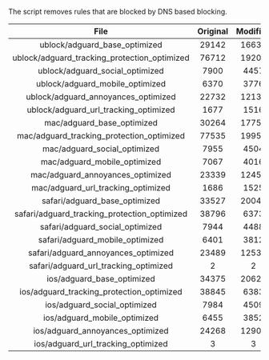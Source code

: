 The script removes rules that are blocked by DNS based blocking.


| File | Original | Modified |
|:----:|:-----:|:-----:|
| ublock/adguard_base_optimized | 29142 | 16630 |
| ublock/adguard_tracking_protection_optimized | 76712 | 19202 |
| ublock/adguard_social_optimized | 7900 | 4457 |
| ublock/adguard_mobile_optimized | 6370 | 3776 |
| ublock/adguard_annoyances_optimized | 22732 | 12138 |
| ublock/adguard_url_tracking_optimized | 1677 | 1516 |
| mac/adguard_base_optimized | 30264 | 17751 |
| mac/adguard_tracking_protection_optimized | 77535 | 19956 |
| mac/adguard_social_optimized | 7955 | 4504 |
| mac/adguard_mobile_optimized | 7067 | 4016 |
| mac/adguard_annoyances_optimized | 23339 | 12457 |
| mac/adguard_url_tracking_optimized | 1686 | 1525 |
| safari/adguard_base_optimized | 33527 | 20043 |
| safari/adguard_tracking_protection_optimized | 38796 | 6373 |
| safari/adguard_social_optimized | 7944 | 4488 |
| safari/adguard_mobile_optimized | 6401 | 3812 |
| safari/adguard_annoyances_optimized | 23489 | 12534 |
| safari/adguard_url_tracking_optimized | 2 | 2 |
| ios/adguard_base_optimized | 34375 | 20627 |
| ios/adguard_tracking_protection_optimized | 38845 | 6383 |
| ios/adguard_social_optimized | 7984 | 4509 |
| ios/adguard_mobile_optimized | 6455 | 3852 |
| ios/adguard_annoyances_optimized | 24268 | 12901 |
| ios/adguard_url_tracking_optimized | 3 | 3 |